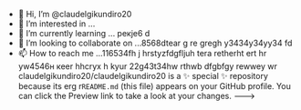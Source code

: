 - 👋 Hi, I’m @claudelgikundiro20
- 👀 I’m interested in ...
- 🌱 I’m currently learning ... рекje6 d
- 💞️ I’m looking to collaborate on ...8568dtear g re gregh y3434y34yy34  fd
- 📫 How to reach me ...116534fh j hrstyzfdgfljuh tera retherht ert hr yw4546н кеer hhcryx h kyur
22g43t34hw rthwb dfgbfgy rewwey wr
claudelgikundiro20/claudelgikundiro20 is a ✨ special ✨ repository because its erg r`README.md` (this file) appears on your GitHub profile.
You can click the Preview link to take a look at your changes.
--->
